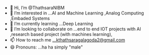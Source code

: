 - 👋 Hi, I’m @ThathsaraNIBM
- 👀 I’m interested in ...AI and Machine Learning ,Analog Computing ,Embaded Systems
- 🌱 I’m currently learning ...Deep Learning 
- 💞️ I’m looking to collaborate on ...end to end IOT projects with AI ,research based project (with machines learning),
- 📫 How to reach me ...kthathsaragalagoda2@gmail.com 
- 😄 Pronouns: ...ha ha simply "male"

<!---
ThathsaraNIBM/ThathsaraNIBM is a ✨ special ✨ repository because its `README.md` (this file) appears on your GitHub profile.
You can click the Preview link to take a look at your changes.
--->
